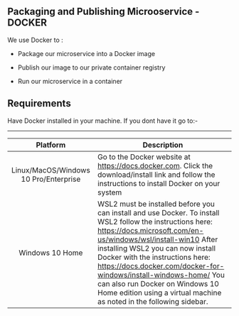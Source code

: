 ## Packaging and Publishing Microoservice - DOCKER
We use Docker to :

- Package our microservice into a Docker image

- Publish our image to our private container registry

- Run our microservice in a container


## Requirements
Have Docker installed in your machine.
If you dont have it go to:- 

-------------------------------------------------------------------------------------------------------------------------
Platform  | Description
:-------------: | -----------------------------------------------
Linux/MacOS/Windows 10 Pro/Enterprise   | Go to the Docker website at https://docs.docker.com. Click the download/install link and follow the instructions to install Docker on your system
Windows 10 Home   |  WSL2 must be installed before you can install and use Docker. To install WSL2 follow the instructions here: https://docs.microsoft.com/en-us/windows/wsl/install-win10 After installing WSL2 you can now install Docker with the instructions here: https://docs.docker.com/docker-for-windows/install-windows-home/ You can also run Docker on Windows 10 Home edition using a virtual machine as noted in the following sidebar.